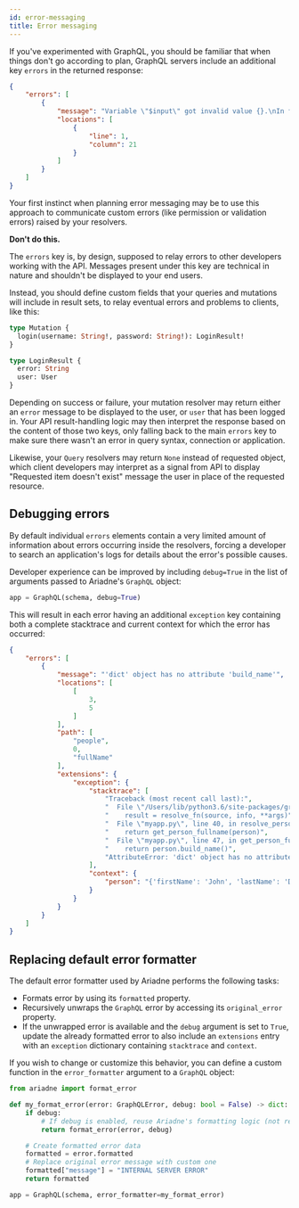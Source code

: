 ```yaml
---
id: error-messaging
title: Error messaging
---
```



If you've experimented with GraphQL, you should be familiar that when things don't go according to plan, GraphQL servers include an additional key `errors` in the returned response:

```json
{
    "errors": [
        {
            "message": "Variable \"$input\" got invalid value {}.\nIn field \"name\": Expected \"String!\", found null.",
            "locations": [
                {
                    "line": 1,
                    "column": 21
                }
            ]
        }
    ]
}
```

Your first instinct when planning error messaging may be to use this approach to communicate custom errors (like permission or validation errors) raised by your resolvers.

**Don't do this.**

The `errors` key is, by design, supposed to relay errors to other developers working with the API. Messages present under this key are technical in nature and shouldn't be displayed to your end users.

Instead, you should define custom fields that your queries and mutations will include in result sets, to relay eventual errors and problems to clients, like this:

```graphql
type Mutation {
  login(username: String!, password: String!): LoginResult!
}

type LoginResult {
  error: String
  user: User
}
```

Depending on success or failure, your mutation resolver may return either an `error` message to be displayed to the user, or `user` that has been logged in. Your API result-handling logic may then interpret the response based on the content of those two keys, only falling back to the main `errors` key to make sure there wasn't an error in query syntax, connection or application.

Likewise, your `Query` resolvers may return `None` instead of requested object, which client developers may interpret as a signal from API to display "Requested item doesn't exist" message the user in place of the requested resource.


## Debugging errors

By default individual `errors` elements contain a very limited amount of information about errors occurring inside the resolvers, forcing a developer to search an application's logs for details about the error's possible causes.

Developer experience can be improved by including `debug=True` in the list of arguments passed to Ariadne's `GraphQL` object:

```python
app = GraphQL(schema, debug=True)
```

This will result in each error having an additional `exception` key containing both a complete stacktrace and current context for which the error has occurred:

```json
{
    "errors": [
        {
            "message": "'dict' object has no attribute 'build_name'",
            "locations": [
                [
                    3,
                    5
                ]
            ],
            "path": [
                "people",
                0,
                "fullName"
            ],
            "extensions": {
                "exception": {
                    "stacktrace": [
                        "Traceback (most recent call last):",
                        "  File \"/Users/lib/python3.6/site-packages/graphql/execution/execute.py\", line 619, in resolve_field_value_or_error",
                        "    result = resolve_fn(source, info, **args)",
                        "  File \"myapp.py\", line 40, in resolve_person_fullname",
                        "    return get_person_fullname(person)",
                        "  File \"myapp.py\", line 47, in get_person_fullname",
                        "    return person.build_name()",
                        "AttributeError: 'dict' object has no attribute 'build_name'"
                    ],
                    "context": {
                        "person": "{'firstName': 'John', 'lastName': 'Doe', 'age': 21}"
                    }
                }
            }
        }
    ]
}
```


## Replacing default error formatter

The default error formatter used by Ariadne performs the following tasks:

* Formats error by using its `formatted` property.
* Recursively unwraps the `GraphQL` error by accessing its `original_error` property. 
* If the unwrapped error is available and the `debug` argument is set to `True`, update the already formatted error to also include an `extensions` entry with an `exception` dictionary containing `stacktrace` and `context`.

If you wish to change or customize this behavior, you can define a custom function in the `error_formatter` argument to a `GraphQL` object:

```python
from ariadne import format_error

def my_format_error(error: GraphQLError, debug: bool = False) -> dict:
    if debug:
        # If debug is enabled, reuse Ariadne's formatting logic (not required)
        return format_error(error, debug)

    # Create formatted error data
    formatted = error.formatted
    # Replace original error message with custom one
    formatted["message"] = "INTERNAL SERVER ERROR"
    return formatted

app = GraphQL(schema, error_formatter=my_format_error)
```
